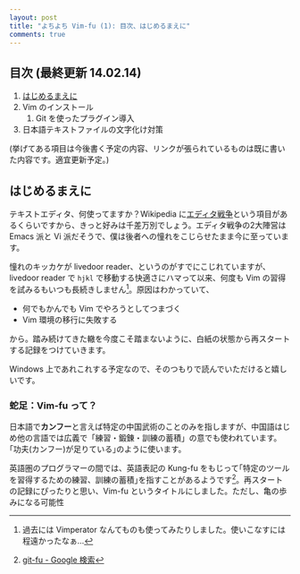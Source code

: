 ```yaml
---
layout: post
title: "よちよち Vim-fu (1): 目次、はじめるまえに"
comments: true
---
```

## 目次 (最終更新 14.02.14)

1. [はじめるまえに][01]
2. Vim のインストール
    1. Git を使ったプラグイン導入
3. 日本語テキストファイルの文字化け対策

(挙げてある項目は今後書く予定の内容、リンクが張られているものは既に書いた内容です。適宜更新予定。)

[01]:(http://blog.harupong.com/2014/02/vim-fu-1/)

## はじめるまえに

テキストエディタ、何使ってますか？Wikipedia に[エディタ戦争](http://ja.wikipedia.org/wiki/%E3%82%A8%E3%83%87%E3%82%A3%E3%82%BF%E6%88%A6%E4%BA%89)という項目があるくらいですから、きっと好みは千差万別でしょう。エディタ戦争の2大陣営は Emacs 派と Vi 派だそうで、僕は後者への憧れをこじらせたまま今に至っています。

憧れのキッカケが livedoor reader、というのがすでにこじれていますが、livedoor reader で `hjkl` で移動する快適さにハマって以来、何度も Vim の習得を試みるもいつも長続きしません[^02]。原因はわかっていて、

- 何でもかんでも Vim でやろうとしてつまづく
- Vim 環境の移行に失敗する

から。踏み続けてきた轍を今度こそ踏まないように、白紙の状態から再スタートする記録をつけていきます。

Windows 上であれこれする予定なので、そのつもりで読んでいただけると嬉しいです。

### 蛇足：Vim-fu って？

日本語で**カンフー**と言えば特定の中国武術のことのみを指しますが、中国語はじめ他の言語では広義で「練習・鍛錬・訓練の蓄積」の意でも使われています。｢功夫(カンフー)が足りている｣のように使います。

英語圏のプログラマーの間では、英語表記の Kung-fu をもじって｢特定のツールを習得するための練習、訓練の蓄積｣を指すことがあるようです[^01]。再スタートの記録にぴったりと思い、Vim-fu というタイトルにしました。ただし、亀の歩みになる可能性

[^01]: [git-fu - Google 検索](https://www.google.co.jp/search?q=git-fu)

[^02]: 過去には Vimperator なんてものも使ってみたりしました。使いこなすには程遠かったなぁ…
